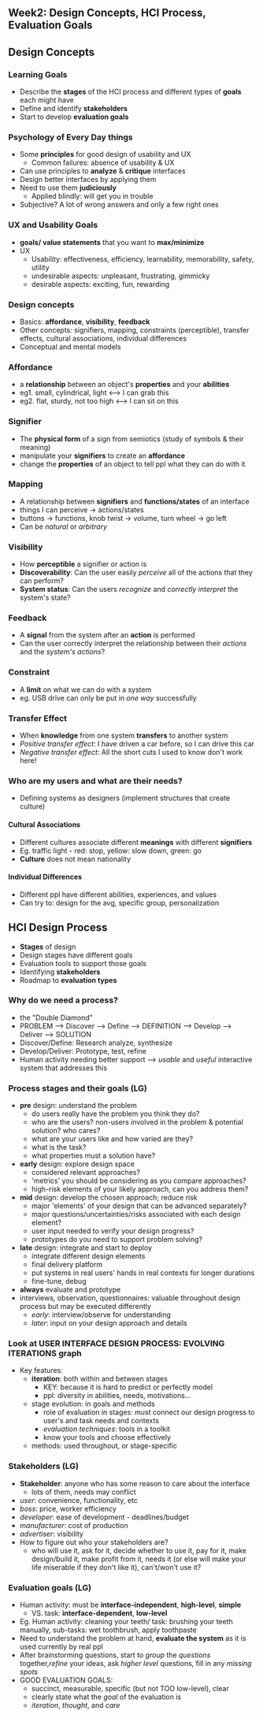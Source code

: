 ## Week2: Design Concepts, HCI Process, Evaluation Goals

## Design Concepts
### Learning Goals
-   Describe the __stages__ of the HCI process and different types of __goals__ each might have
-   Define and identify __stakeholders__
-   Start to develop __evaluation goals__

### Psychology of Every Day things
- Some __principles__ for good design of usability and UX
    - Common failures: absence of usability & UX
- Can use principles to __analyze__ & __critique__ interfaces
- Design better interfaces by applying them
- Need to use them __judiciously__
    - Applied blindly: will get you in trouble
- Subjective? A lot of wrong answers and only a few right ones

### UX and Usability Goals
- __goals/ value statements__ that you want to __max/minimize__
- UX
    - Usability: effectiveness, efficiency, learnability, memorability, safety, utility
    - undesirable aspects: unpleasant, frustrating, gimmicky
    - desirable aspects: exciting, fun, rewarding 

### Design concepts
- Basics: __affordance__, __visibility__, __feedback__
- Other concepts: signifiers, mapping, constraints (perceptible), transfer effects, cultural associations, individual differences 
- Conceptual and mental models 

### Affordance
- a __relationship__ between an object's __properties__ and your __abilities__
- eg1. small, cylindrical, light <--> I can grab this 
- eg2. flat, sturdy, not too high <--> I can sit on this 

### Signifier
- The __physical form__ of a sign from semiotics (study of symbols & their meaning)
- manipulate your __signifiers__ to create an __affordance__
- change the __properties__ of an object to tell ppl what they can do with it 

### Mapping
- A relationship between __signifiers__ and __functions/states__ of an interface
- things I can perceive -> actions/states
- buttons -> functions, knob twist -> volume, turn wheel -> go left
- Can be _natural_ or _arbitrary_

### Visibility
- How __perceptible__ a signifier or action is
- __Discoverability__: Can the user easily _perceive_ all of the actions that they can perform?
- __System status__: Can the users _recognize_ and _correctly interpret_ the system's state?

### Feedback
- A __signal__ from the system after an __action__ is performed
- Can the user correctly interpret the relationship between their _actions_ and the _system's actions_?

### Constraint
- A __limit__ on what we can do with a system
- eg. USB drive can only be put in _one way_ successfully

### Transfer Effect
- When __knowledge__ from one system __transfers__ to another system
- _Positive transfer effect_: I have driven a car before, so I can drive this car
- _Negative transfer effect_: All the short cuts I used to know don't work here! 

### Who are my users and what are their needs? 
- Defining systems as designers (implement structures that create culture)

#### Cultural Associations
- Different cultures associate different __meanings__ with different __signifiers__
- Eg. traffic light - red: stop, yellow: slow down, green: go
- __Culture__ does not mean nationality

#### Individual Differences
- Different ppl have different abilities, experiences, and values
- Can try to: design for the avg, specific group, personalization

## HCI Design Process
- __Stages__ of design 
- Design stages have different goals
- Evaluation tools to support those goals
- Identifying __stakeholders__ 
- Roadmap to __evaluation types__

### Why do we need a process?
- the "Double Diamond"
- PROBLEM --> Discover --> Define --> DEFINITION --> Develop --> Deliver --> SOLUTION
- Discover/Define:  Research analyze, synthesize
- Develop/Deliver: Prototype, test, refine 
- Human activity needing better support --> _usable_ and _useful_ interactive system that addresses this 

### Process stages and their goals (LG)
- __pre__ design: understand the problem 
    - do users really have the problem you think they do?
    - who are the users? non-users involved in the problem & potential solution? who cares?
    - what are your users like and how varied are they?
    - what is the task?
    - what properties must a solution have?
- __early__ design: explore design space
    - considered relevant approaches?
    - 'metrics' you should be considering as you compare approaches?
    - high-risk elements of your likely approach, can you address them?
- __mid__ design: develop the chosen approach; reduce risk
    - major 'elements' of your design that can be advanced separately?
    - major questions/uncertainties/risks associated with each design element?
    - user input needed to verify your design progress?
    - prototypes do you need to support problem solving? 
- __late__ design: integrate and start to deploy
    - integrate different design elements
    - final delivery platform
    - put systems in real users' hands in real contexts for longer durations
    - fine-tune, debug
- __always__ evaluate and prototype
- interviews, observation, questionnaires: valuable throughout design process but may be executed differently
    - _early_: interview/observe for understanding
    - _later_: input on your design approach and details

### Look at USER INTERFACE DESIGN PROCESS: EVOLVING ITERATIONS graph
- Key features: 
    - __iteration__: both within and between stages
        - KEY: because it is hard to predict or perfectly model
        - ppl: diversity in abilities, needs, motivations...
    - stage evolution: in goals and methods
        - role of evaluation in stages: must connect our design progress to user's and task needs and contexts
        - _evaluation techniques_: tools in a toolkit 
        - know your tools and choose effectively
    - methods: used throughout, or stage-specific

### Stakeholders (LG)
- __Stakeholder__: anyone who has some reason to care about the interface
    - lots of them, needs may conflict
- _user_: convenience, functionality, etc
- _boss_: price, worker efficiency
- _developer_: ease of development - deadlines/budget
- _manufacturer_: cost of production
- _advertiser_: visibility
- How to figure out who your stakeholders are?
    - who will use it, ask for it, decide whether to use it, pay for it, make design/build it, make profit from it, needs it (or else will make your life miserable if they don't like it), can't/won't use it?

### Evaluation goals (LG)
- Human activity: must be __interface-independent__, __high-level__, __simple__
    - VS. task: __interface-dependent__, __low-level__
- Eg. Human activity: cleaning your teeth/ task: brushing your teeth manually, sub-tasks: wet toothbrush, apply toothpaste
- Need to understand the problem at hand, __evaluate the system__ as it is used currently by real ppl
- After brainstorming questions, start to _group_ the _questions_ together,_refine_ your ideas, ask _higher level_ questions, fill in any _missing spots_
- GOOD EVALUATION GOALS: 
    - succinct, measurable, specific (but not TOO low-level), clear
    - clearly state what the _goal_ of the evaluation is
    - _iteration_, _thought_, and _care_ 

